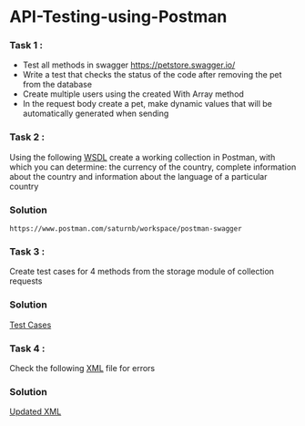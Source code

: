 # API-Testing-using-Postman
 ### Task 1 :
 - Test all methods in swagger https://petstore.swagger.io/ 
 - Write a test that checks the status of the code after removing the pet from the database
 - Create multiple users using the created With Array method
 - In the request body create a pet, make dynamic values that will be automatically generated when sending
 
 ### Task 2 :
 Using the following [WSDL](https://is.gd/Tm9giG) create a working collection in Postman, with which you can determine: the currency of the country, complete information about the country and information about the language of a particular country
 ### Solution
    https://www.postman.com/saturnb/workspace/postman-swagger
    
 ### Task 3 :
 Create test cases  for 4 methods from the storage module of collection requests
 ### Solution
 [Test Cases](https://docs.google.com/spreadsheets/d/1_NhUd9Yf4q9vd4o8DMv45x1gbiaP8J1vTStUSASQLhY/edit?usp=sharing)
 
 ### Task 4 :
 Check the following [XML](file.xml) file for errors  
 ### Solution
 [Updated XML](https://docs.google.com/spreadsheets/d/1uqlw1bU70c4nv68TLs3r41bah0MM5JeuyW5DhSYWZK8/edit?usp=sharing)
 
